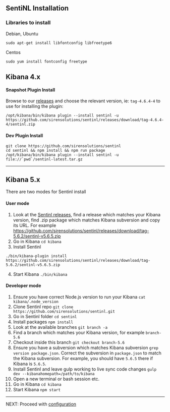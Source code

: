 ## SentiNL Installation

### Libraries to install
Debian, Ubuntu
```
sudo apt-get install libfontconfig libfreetype6
```
Centos
```
sudo yum install fontconfig freetype
```

## Kibana 4.x
#### Snapshot Plugin Install

Browse to our [releases](https://github.com/sirensolutions/sentinl/releases) and choose the relevant version, ie: ```tag-4.6.4-4``` to use for installing the plugin:

```
/opt/kibana/bin/kibana plugin --install sentinl -u https://github.com/sirensolutions/sentinl/releases/download/tag-4.6.4-4/sentinl.zip
```

#### Dev Plugin Install
```
git clone https://github.com/sirensolutions/sentinl
cd sentinl && npm install && npm run package
/opt/kibana/bin/kibana plugin --install sentinl -u file://`pwd`/sentinl-latest.tar.gz
```

--------------
## Kibana 5.x
There are two modes for Sentinl install

#### User mode
1. Look at the [Sentinl releases](https://github.com/sirensolutions/sentinl/releases), find a release which matches your Kibana version, find .zip package which matches Kibana subversion and copy its URL. For example
https://github.com/sirensolutions/sentinl/releases/download/tag-5.6.2/sentinl-v5.6.5.zip
2. Go in Kibana `cd kibana`
3. Install Sentinl 
```
./bin/kibana-plugin install https://github.com/sirensolutions/sentinl/releases/download/tag-5.6.2/sentinl-v5.6.5.zip
```
4. Start Kibana `./bin/kibana`

#### Developer mode

1. Ensure you have correct Node.js version to run your Kibana `cat kibana/.node_version`
2. Clone Sentinl repo `git clone https://github.com/sirensolutions/sentinl.git`
3. Go in Sentinl folder `cd sentinl` 
4. Install packages `npm install`
5. Look at the available branches `git branch -a`
6. Find a branch which matches your Kibana version, for example `branch-5.6`
7. Checkout inside this branch `git checkout branch-5.6`
8. Ensure you have a subversion which matches Kibana subversion `grep version package.json`. Correct the subversion in `package.json` to match the Kibana subversion. For example, you should have `5.6.5` there if Kibana is `5.6.5`. 
9. Install Sentinl and leave gulp working to live sync code changes `gulp dev --kibanahomepath=/path/to/kibana`
10. Open a new terminal or bash session etc.
11. Go in Kibana `cd kibana`
12. Start Kibana `npm start`

----------

NEXT: Proceed with [configuration](https://github.com/elasticfence/kaae/wiki/SENTINL-Config-Example)